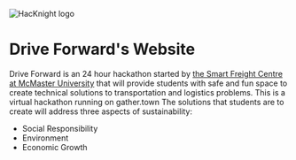 ![HacKnight logo](https://cdn.glitch.global/c5a0f0ae-5652-4bbd-a8f5-486ad2f1afba/sfclogo.PNG?v=1645484574117)
# Drive Forward's Website
Drive Forward is an 24 hour hackathon started by [the Smart Freight Centre at McMaster University](https://smartfreightcentre.ca/) that will provide students with safe and fun space to create technical solutions to transportation and logistics problems. This is a virtual hackathon running on gather.town The solutions that students are to create will address three aspects of sustainability:
<br>
- Social Responsibility
- Environment
- Economic Growth
